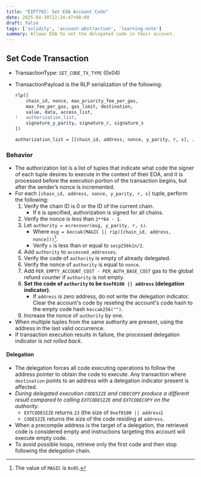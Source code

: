 ```yaml
---
title: "EIP7702: Set EOA Account Code"
date: 2025-04-30T22:24:47+08:00
draft: false
tags: ['solidity', 'account-abstraction', 'learning-note']
summary: Allows EOA to set the delegated code in their account.
---
```


## Set Code Transaction

- TransactionType: `SET_CODE_TX_TYPE` (0x04)
- TransactionPayload is the RLP serialization of the following:

    ```diff
    rlp([
        chain_id, nonce, max_priority_fee_per_gas,
        max_fee_per_gas, gas_limit, destination,
        value, data, access_list,
    !   authorization_list,
        signature_y_parity, signature_r, signature_s
    ])

    authorization_list = [[chain_id, address, nonce, y_parity, r, s], ...]
    ```

### Behavior

- The authorization list is a list of tuples that indicate what code the signer of each tuple desires to execute in the context of their EOA, and it is processed before the execution portion of the transaction begins, but after the sender’s nonce is incremented.
- For each `[chain_id, address, nonce, y_parity, r, s]` tuple, perform the following:
    1. Verify the chain ID is 0 or the ID of the current chain.
          - If `0` is specified, authorization is signed for all chains.
    2. Verify the nonce is less than `2**64 - 1`.
    3. Let `authority = ecrecover(msg, y_parity, r, s)`.
          - Where `msg = keccak(MAGIC || rip([chain_id, address, nonce]))`[^1].
          - Verify `s` is less than or equal to `secp256k1n/2`.
    4. Add `authority` to `accessed_addresses`.
    5. Verify the code of `authority` is empty of already delegated.
    6. Verify the nonce of `authority` is equal to `nonce`.
    7. Add `PER_EMPTY_ACCOUNT_COST - PER_AUTH_BASE_COST` gas to the global refund counter if `authority` is not empty.
    8. **Set the code of `authority` to be `0xef0100 || address` (delegation indicator)**.
          - If `address` is zero address, do not write the delegation indicator. Clear the account's code by reseting the account's code hash to the empty code hash `keccak256("")`.
    9. Increase the nonce of `authority` by one.
- When multiple tuples from the same authority are present, using the address in the last valid occurrence.
- If transaction execution results in failure, the processed delegation indicator is *not rolled back*.

#### Delegation

- The delegation forces all code executing operations to follow the address pointer to obtain the code to execute. Any transaction where `destination` points to an address with a delegation indicator present is affected.
- *During delegated execution `CODESIZE` and `CODECOPY` produce a different result compared to calling `EXTCODESIZE` and `EXTCODECOPY` on the authority*.
    - `EXTCODESIZE` returns `23` (the size of `0xef0100 || address`)
    - `CODESIZE` returns the size of the code residing at `address`.
- When a precompile address is the target of a delegation, the retrieved code is considered empty and instructions targeting this account will execute empty code.
- To avoid possible loops, retrieve only the first code and then stop following the delegation chain.

[^1]: The value of `MAGIC` is `0x05`.

